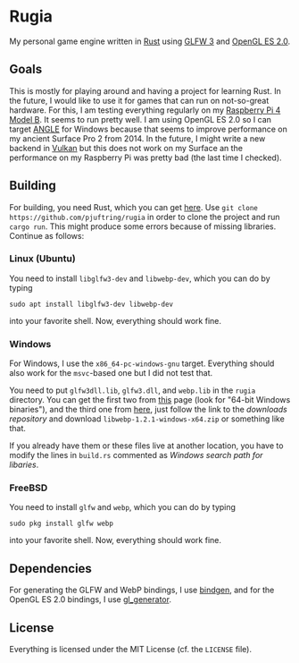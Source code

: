 # Rugia

My personal game engine written in [Rust](https://www.rust-lang.org/) using [GLFW 3](https://www.glfw.org/) and [OpenGL ES 2.0](https://www.khronos.org/registry/OpenGL-Refpages/es2.0/).

## Goals

This is mostly for playing around and having a project for learning Rust. In the future, I would like to use it for games that can run on not-so-great hardware. For this, I am testing everything regularly on my [Raspberry Pi 4 Model B](https://www.raspberrypi.org/products/raspberry-pi-4-model-b/). It seems to run pretty well. I am using OpenGL ES 2.0 so I can target [ANGLE](https://github.com/google/angle) for Windows because that seems to improve performance on my ancient Surface Pro 2 from 2014. In the future, I might write a new backend in [Vulkan](https://www.vulkan.org/) but this does not work on my Surface an the performance on my Raspberry Pi was pretty bad (the last time I checked).

## Building

For building, you need Rust, which you can get [here](https://rustup.rs/). Use `git clone https://github.com/pjuftring/rugia` in order to clone the project and run `cargo run`. This might produce some errors because of missing libraries. Continue as follows:

### Linux (Ubuntu)

You need to install `libglfw3-dev` and `libwebp-dev`, which you can do by typing
```
sudo apt install libglfw3-dev libwebp-dev
```
into your favorite shell. Now, everything should work fine.

### Windows

For Windows, I use the `x86_64-pc-windows-gnu` target. Everything should also work for the `msvc`-based one but I did not test that.

You need to put `glfw3dll.lib`, `glfw3.dll`, and `webp.lib` in the `rugia` directory. You can get the first two from [this](https://www.glfw.org/download.html) page (look for "64-bit Windows binaries"), and the third one from [here](), just follow the link to the *downloads repository* and download `libwebp-1.2.1-windows-x64.zip` or something like that.

If you already have them or these files live at another location, you have to modify the lines in `build.rs` commented as *Windows search path for libaries*.

### FreeBSD

You need to install `glfw` and `webp`, which you can do by typing
```
sudo pkg install glfw webp
```
into your favorite shell. Now, everything should work fine.

## Dependencies

For generating the GLFW and WebP bindings, I use [bindgen](https://crates.io/crates/bindgen), and for the OpenGL ES 2.0 bindings, I use [gl_generator](https://crates.io/crates/gl_generator).

## License

Everything is licensed under the MIT License (cf. the `LICENSE` file).
